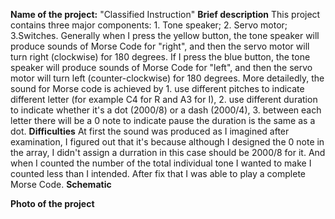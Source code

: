 **Name of the project:**
"Classified Instruction"
**Brief description**
This project contains three major components: 1. Tone speaker; 2. Servo motor; 3.Switches. Generally when I press the yellow button, the tone speaker will produce sounds of Morse Code for "right", and then the servo motor will turn right (clockwise) for 180 degrees. If I press the blue button, the tone speaker will produce sounds of Morse Code for "left", and then the servo motor will turn left (counter-clockwise) for 180 degrees.
More detailedly, the sound for Morse code is achieved by 1. use different pitches to indicate different letter (for example C4 for R and A3 for I), 2. use different duration to indicate whether it's a dot (2000/8) or a dash (2000/4), 3. between each letter there will be a 0 note to indicate pause the duration is the same as a dot.
**Difficulties**
At first the sound was produced as I imagined after examination, I figured out that it's because although I designed the 0 note in the array, I didn't assign a durration in this case should be 2000/8 for it. And when I counted the number of the total individual tone I wanted to make I counted less than I intended. After fix that I was able to play a complete Morse Code.
**Schematic**


**Photo of the project**
